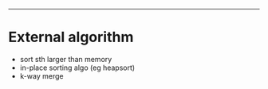 

----

# External algorithm

- sort sth larger than memory
- in-place sorting algo (eg heapsort)
- k-way merge
